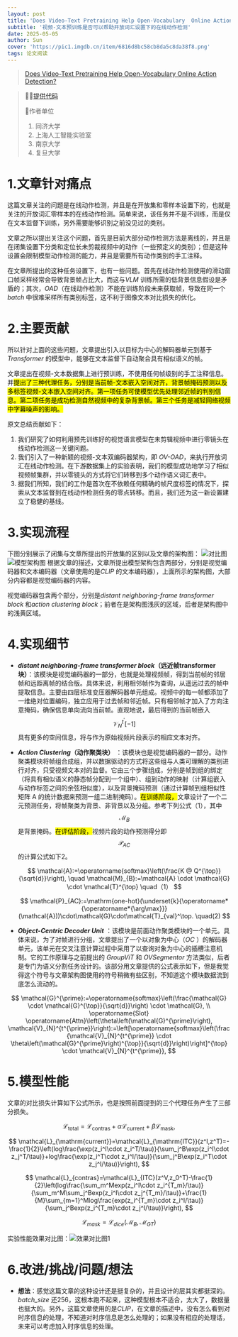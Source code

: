 ```yaml
---
layout: post
title: 'Does Video-Text Pretraining Help Open-Vocabulary  Online Action Detection? NeurIPS 2024😊'
subtitle: '视频-文本预训练是否可以帮助开放词汇设置下的在线动作检测'
date: 2025-05-05
author: Sun
cover: 'https://pic1.imgdb.cn/item/6816d8bc58cb8da5c8da38f8.png'
tags: 论文阅读
---
```


> [Does Video-Text Pretraining Help Open-Vocabulary  Online Action Detection?](https://proceedings.neurips.cc/paper_files/paper/2024/file/5598cf1b2905a26ddb863e6705588327-Paper-Conference.pdf)

> 💐💐[提供代码](https://github.com/OpenGVLab/OV-OAD)
> 
> 📌作者单位
> 
> 1. 同济大学
> 2. 上海人工智能实验室
> 3. 南京大学
> 4. 复旦大学

# 1.文章针对痛点

这篇文章关注的问题是在线动作检测，并且是在开放集和零样本设置下的，也就是关注的开放词汇零样本的在线动作检测。简单来说，该任务并不是不训练，而是仅在文本监督下训练，另外需要能够识别之前没见过的类别。

文章之所以提出关注这个问题，首先是目前大部分动作检测方法是离线的，并且是在闭集设置下分类和定位长未剪裁视频中的动作（一些预定义的类别）；但是这种设置会限制模型动作检测的能力，并且是需要所有动作类别的手工注释。

在文章所提出的这种任务设置下，也有一些问题。首先在线动作检测使用的滑动窗口帧采样经常会导致背景帧占比大，而这与*VLM* 训练所需的低背景信息假设是矛盾的；其次，*OAD*（在线动作检测）不能在训练阶段未来获取帧，导致在同一个*batch* 中很难采样所有类别标签，这不利于图像文本对比损失的优化。

# 2.主要贡献

所以针对上面的这些问题，文章提出引入以目标为中心的解码器单元到基于*Transformer* 的模型中，能够在文本监督下自动聚合具有相似语义的帧。

文章提出在视频-文本数据集上进行预训练，不使用任何帧级别的手工注释信息。并<mark>提出了三种代理任务，分别是当前帧-文本嵌入空间对齐，背景帧掩码预测以及多标签视频-文本嵌入空间对齐。第一项任务可使模型优先处理邻近帧的判别信息。第二项任务是成功检测自然视频中的复杂背景帧。第三个任务是减轻网络视频中字幕噪声的影响。</mark>

原文总结贡献如下：

1. 我们研究了如何利用预先训练好的视觉语言模型在未剪辑视频中进行零镜头在线动作检测这一关键问题。
2. 我们引入了一种新颖的视频-文本双编码器架构，即 *OV-OAD*，来执行开放词汇在线动作检测。在下游数据集上的实验表明，我们的模型成功地学习了相似视频帧集群，并以零镜头的方式将它们转移到多个动作语义词汇表中。
3. 据我们所知，我们的工作是首次在不依赖任何精确的帧尺度标签的情况下，探索从文本监督到在线动作检测任务的零点转移。而且，我们还为这一新设置建立了稳健的基线。

# 3.实现流程

下图分别展示了闭集与文章所提出的开放集的区别以及文章的架构图：
![对比图](https://pic1.imgdb.cn/item/68170b4f58cb8da5c8da9c66.png)
![模型架构图](https://pic1.imgdb.cn/item/68170b8a58cb8da5c8da9c6a.png)
根据文章的描述，文章所提出模型架构包含两部分，分别是视觉编码器和文本编码器（文章使用的是*CLIP* 的文本编码器），上面所示的架构图，大部分内容都是视觉编码器的内容。

视觉编码器包含两个部分，分别是*distant neighboring-frame transformer block* 和*action clustering block*；前者在是架构图浅灰的区域，后者是架构图中的浅黄区域。

# 4.实现细节

* ***distant neighboring-frame transformer block*（远近帧transformer块）**：该模块是视觉编码器的一部分，也就是处理视频帧，得到当前帧的邻居帧和远距离帧的结合版。具体来说，利用相邻帧作为查询，从遥远过去的帧中提取信息。主要由四层标准变压器解码器单元组成。视频中的每一帧都添加了一维绝对位置编码，独立应用于过去帧和邻近帧。只有相邻帧才加入了方向注意掩码，确保信息单向流向当前帧。直观地说，最后得到的当前帧嵌入$$\mathcal{V}_{N}^{t^{\prime}}[-1]$$具有更多的空间信息，将与作为原始视频片段表示的相应文本对齐。
* ***Action Clustering*（动作聚类块）** ：该模块也是视觉编码器的一部分。动作聚类模块将帧组合成组，并以数据驱动的方式将这些组与人类可理解的类别进行对齐，只受视频文本对的监督。它由三个步骤组成，分别是帧到组的绑定（将具有相似语义的静态帧分配到一个组中）、组到动作的映射（计算组嵌入与动作标签之间的余弦相似度），以及背景掩码预测（通过计算帧到组相似性矩阵 A 的统计数据来预测一组二进制掩码）。<mark>在训练阶段，</mark>文章设计了一个二元预测任务，将帧聚类为背景、非背景以及分组。参考下列公式（1），其中$$\mathcal{M}_{B}$$是背景掩码。<mark>在评估阶段，</mark>视频片段的动作预测得分即 $$ \mathcal{P}_{AC}$$的计算公式如下2。
  
  $$
  \mathcal{A}:=\operatorname{softmax}\left(\frac{K @ Q^{\top}}{\sqrt{d}}\right), \quad \mathcal{M}_{B}:=\mathcal{A} \cdot \mathcal{G} \cdot \mathcal{T}^{\top} \quad（1）
  $$
  
  $$
  \mathcal{P}_{AC}:=\mathrm{one-hot}(\underset{k}{\operatorname*{\operatorname*{\arg\max}}}(\mathcal{A}))\cdot\mathcal{G}\cdot\mathcal{T}_{val}^\top.	\quad(2)
  $$
* ***Object-Centric Decoder Unit*** ：该模块是前面动作聚类模块的一个单元。具体来说，为了对帧进行分组，文章提出了一个以对象为中心（*OC* ）的解码器单元，该单元在交叉注意计算过程中采用了以查询对象为中心的插槽注意机制。它的工作原理与之前提出的 *GroupViT* 和 *OVSegmentor* 方法类似，后者是专门为语义分割任务设计的。该部分用文章提供的公式表示如下，但是我觉得这个符号与文章架构图使用的符号稍微有些区别，不知道这个模块数据流到底怎么流动的。

$$
\mathcal{G}^{\prime}:=\operatorname{softmax}\left(\frac{\mathcal{G} \cdot \mathcal{G}^{\top}}{\sqrt{d}}\right) \cdot \mathcal{G}, \\ \operatorname{Slot} \operatorname{Attn}\left(\theta\left(\mathcal{G}^{\prime}\right), \mathcal{V}_{N}^{t^{\prime}}\right):=\left[\operatorname{softmax}\left(\frac{\mathcal{V}_{N}^{t^{\prime}} \cdot \theta\left(\mathcal{G}^{\prime}\right)^{\top}}{\sqrt{d}}\right)\right]^{\top} \cdot \mathcal{V}_{N}^{t^{\prime}},
$$
# 5.模型性能

文章的对比损失计算如下公式所示，也是按照前面提到的三个代理任务产生了三部分损失。

$$
\mathcal{L}_{\mathrm{total}}=\mathcal{L}_{\mathrm{contras}}+\alpha\mathcal{L}_{\mathrm{current}}+\beta\mathcal{L}_{\mathrm{mask}},
$$

$$
\mathcal{L}_{\mathrm{current}}=\mathcal{L}_{\mathrm{ITC}}(z^I,z^T)=-\frac{1}{2}\left(log\frac{\exp(z_i^I\cdot z_i^T/\tau)}{\sum_j^B\exp(z_i^I\cdot z_j^T/\tau)}+log\frac{\exp(z_i^T\cdot z_i^I/\tau)}{\sum_j^B\exp(z_i^T\cdot z_j^I/\tau)}\right),
$$

$$
\mathcal{L}_{contras}=\mathcal{L}_{ITC}(z^V,z_0^T)-\frac{1}{2}\left(log\frac{\sum_m^Mexp(z_i^I\cdot z_i^{T_m}/\tau)}{\sum_m^M\sum_j^Bexp(z_i^I\cdot z_j^{T_m}/\tau)}+\frac{1}{M}\sum_{m=1}^Mlog\frac{exp(z_i^{T_m}\cdot z_i^I/\tau)}{\sum_j^Bexp(z_i^{T_m}\cdot z_j^I/\tau)}\right),
$$

$$
\mathcal{L}_{mask}=\mathcal{L}_{dice}(\mathcal{M}_{B},\mathcal{M}_{GT})
$$

实验性能效果对比图：![效果对比图1](https://pic1.imgdb.cn/item/6818230858cb8da5c8dc796c.png)

# 6.改进/挑战/问题/想法

* **想法**：感觉这篇文章的这种设计还是挺复杂的，并且设计的层其实都挺深的。*batch_size* 还256，这根本跑不起来，这种模型根本不适合，太大了，数据量也挺大的。另外，这篇文章使用的是*CLIP*，在文章的描述中，没有怎么看到对时序信息的处理，不知道对时序信息是怎么处理的；如果没有相应的处理话，未来可以考虑加入时序信息的处理。

